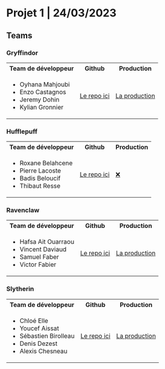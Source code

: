 # Projet 1 | 24/03/2023

## Teams

### Gryffindor

<table>
    <tr>
        <th>Team de développeur</th>
        <th>Github</th>
        <th>Production</th>
    </tr>
    <tr>
        <td>
            <ul>
                <li>Oyhana Mahjoubi</li>
                <li>Enzo Castagnos</li>
                <li>Jeremy Dohin</li>
                <li>Kylian Gronnier</li>
            </ul>
        </td>
        <td>
            <a href="https://github.com/Arkantik/WildBook">Le repo ici</a>
        </td>
        <td>
            <a href="https://arkantik.github.io/WildBook">La production</a>
        </td>
    </tr>
</table>

### Hufflepuff

<table>
    <tr>
        <th>Team de développeur</th>
        <th>Github</th>
        <th>Production</th>
    </tr>
    <tr>
        <td>
            <ul>
                <li>Roxane Belahcene</li>
                <li>Pierre Lacoste</li>
                <li>Badis Beloucif</li>
                <li>Thibaut Resse</li>
            </ul>
        </td>
        <td>
            <a href="https://github.com/neolink78/Projet1">Le repo ici</a>
        </td>
        <td>
            <a href="!#">❌</a>
        </td>
    </tr>
</table>

### Ravenclaw

<table>
    <tr>
        <th>Team de développeur</th>
        <th>Github</th>
        <th>Production</th>
    </tr>
    <tr>
        <td>
            <ul>
                <li>Hafsa Ait Ouarraou</li>
                <li>Vincent Daviaud</li>
                <li>Samuel Faber</li>
                <li>Victor Fabier</li>
            </ul>
        </td>
        <td>
            <a href="https://github.com/Vinchd/Projet1_Ravenclaw">Le repo ici</a>
        </td>
        <td>
            <a href="https://vinchd.github.io/Projet1_Ravenclaw/">La production</a>
        </td>
    </tr>
</table>

### Slytherin

<table>
    <tr>
        <th>Team de développeur</th>
        <th>Github</th>
        <th>Production</th>
    </tr>
    <tr>
        <td>
            <ul>
                <li>Chloé Elle</li>
                <li>Youcef Aissat</li>
                <li>Sébastien Birolleau</li>
                <li>Denis Dezest</li>
                <li>Alexis Chesneau</li>
            </ul>
        </td>
        <td>
            <a href="https://github.com/SbirLobo/projetPortfolio">Le repo ici</a>
        </td>
        <td>
            <a href="https://ddz6ii.github.io/project-portfolio">La production</a>
        </td>
    </tr>
</table>
